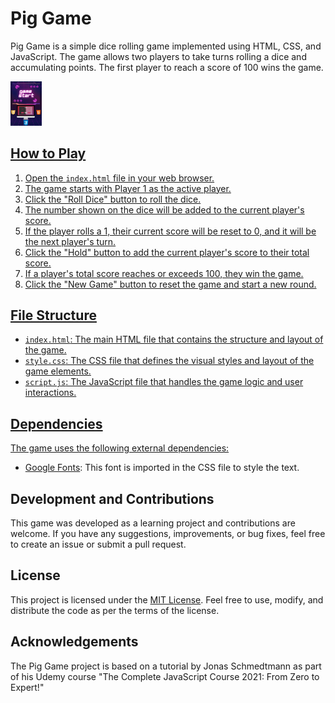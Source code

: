 <h1>Pig Game</h1>

<p>Pig Game is a simple dice rolling game implemented using HTML, CSS, and JavaScript. The game allows two players to take turns rolling a dice and accumulating points. The first player to reach a score of 100 wins the game.</p>

<a href="https://guess-my-number-jihed.netlify.app" target="_blank">  <img src="images/game.png" alt="Preview" width = "50px">

<h2>How to Play</h2>

<ol>
  <li>Open the <code>index.html</code> file in your web browser.</li>
  <li>The game starts with Player 1 as the active player.</li>
  <li>Click the "Roll Dice" button to roll the dice.</li>
  <li>The number shown on the dice will be added to the current player's score.</li>
  <li>If the player rolls a 1, their current score will be reset to 0, and it will be the next player's turn.</li>
  <li>Click the "Hold" button to add the current player's score to their total score.</li>
  <li>If a player's total score reaches or exceeds 100, they win the game.</li>
  <li>Click the "New Game" button to reset the game and start a new round.</li>
</ol>

<h2>File Structure</h2>

<ul>
  <li><code>index.html</code>: The main HTML file that contains the structure and layout of the game.</li>
  <li><code>style.css</code>: The CSS file that defines the visual styles and layout of the game elements.</li>
  <li><code>script.js</code>: The JavaScript file that handles the game logic and user interactions.</li>
</ul>

<h2>Dependencies</h2>

<p>The game uses the following external dependencies:</p>

<ul>
  <li><a href="https://fonts.googleapis.com/css2?family=Nunito&display=swap">Google Fonts</a>: This font is imported in the CSS file to style the text.</li>
</ul>

<h2>Development and Contributions</h2>

<p>This game was developed as a learning project and contributions are welcome. If you have any suggestions, improvements, or bug fixes, feel free to create an issue or submit a pull request.</p>

<h2>License</h2>

<p>This project is licensed under the <a href="LICENSE">MIT License</a>. Feel free to use, modify, and distribute the code as per the terms of the license.</p>

<h2>Acknowledgements</h2>

<p>The Pig Game project is based on a tutorial by Jonas Schmedtmann as part of his Udemy course "The Complete JavaScript Course 2021: From Zero to Expert!"</p>
